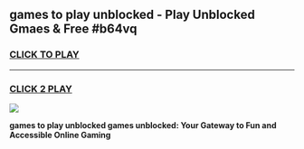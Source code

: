 
## games to play unblocked - Play Unblocked Gmaes & Free #b64vq
<h3>
<a href="https://news.freeplayer.one?title=games_to_play_unblocked&ref=24F">CLICK TO PLAY</a></h3>
<hr>

<h3>
<a href="https://news.freeplayer.one?title=games_to_play_unblocked&ref=24F">CLICK 2 PLAY</a>
  
</h3>

<a href="https://news.freeplayer.one?title=games_to_play_unblocked&ref=24F/"><img src="https://clearcache.store/games.png"></a>


**games to play unblocked games unblocked: Your Gateway to Fun and Accessible Online Gaming**
